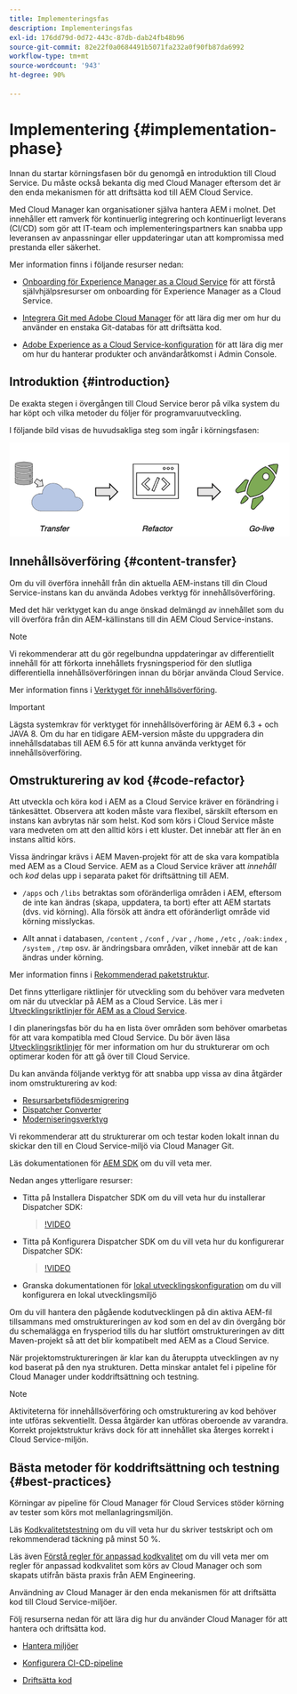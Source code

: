 ```yaml
---
title: Implementeringsfas
description: Implementeringsfas
exl-id: 176dd79d-0d72-443c-87db-dab24fb48b96
source-git-commit: 82e22f0a0684491b5071fa232a0f90fb87da6992
workflow-type: tm+mt
source-wordcount: '943'
ht-degree: 90%

---
```


# Implementering {#implementation-phase}

Innan du startar körningsfasen bör du genomgå en introduktion till Cloud Service. Du måste också bekanta dig med Cloud Manager eftersom det är den enda mekanismen för att driftsätta kod till AEM Cloud Service.

Med Cloud Manager kan organisationer själva hantera AEM i molnet. Det innehåller ett ramverk för kontinuerlig integrering och kontinuerligt leverans (CI/CD) som gör att IT-team och implementeringspartners kan snabba upp leveransen av anpassningar eller uppdateringar utan att kompromissa med prestanda eller säkerhet.

Mer information finns i följande resurser nedan: 

* [Onboarding för Experience Manager as a Cloud Service](https://experienceleague.adobe.com/docs/experience-manager-cloud-service/onboarding/home.html) för att förstå självhjälpsresurser om onboarding för Experience Manager as a Cloud Service.

* [Integrera Git med Adobe Cloud Manager](https://experienceleague.adobe.com/docs/experience-manager-cloud-service/implementing/managing-code/integrating-with-git.html) för att lära dig mer om hur du använder en enstaka Git-databas för att driftsätta kod.

* [Adobe Experience as a Cloud Service-konfiguration](https://experienceleague.adobe.com/docs/experience-manager-cloud-service/security/ims-support.html#aem-configuration) för att lära dig mer om hur du hanterar produkter och användaråtkomst i Admin Console.


## Introduktion {#introduction}

De exakta stegen i övergången till Cloud Service beror på vilka system du har köpt och vilka metoder du följer för programvaruutveckling.

I följande bild visas de huvudsakliga steg som ingår i körningsfasen:

![bild](/help/move-to-cloud-service/assets/exec-image1.png)

## Innehållsöverföring {#content-transfer}

Om du vill överföra innehåll från din aktuella AEM-instans till din Cloud Service-instans kan du använda Adobes verktyg för innehållsöverföring.

Med det här verktyget kan du ange önskad delmängd av innehållet som du vill överföra från din AEM-källinstans till din AEM Cloud Service-instans.

>[!NOTE]
>Vi rekommenderar att du gör regelbundna uppdateringar av differentiellt innehåll för att förkorta innehållets frysningsperiod för den slutliga differentiella innehållsöverföringen innan du börjar använda Cloud Service.

Mer information finns i [Verktyget för innehållsöverföring](/help/move-to-cloud-service/content-transfer-tool/overview-content-transfer-tool.md).

>[!IMPORTANT]
>Lägsta systemkrav för verktyget för innehållsöverföring är AEM 6.3 + och JAVA 8. Om du har en tidigare AEM-version måste du uppgradera din innehållsdatabas till AEM 6.5 för att kunna använda verktyget för innehållsöverföring.

## Omstrukturering av kod {#code-refactor}

Att utveckla och köra kod i AEM as a Cloud Service kräver en förändring i tänkesättet. Observera att koden måste vara flexibel, särskilt eftersom en instans kan avbrytas när som helst. Kod som körs i Cloud Service måste vara medveten om att den alltid körs i ett kluster. Det innebär att fler än en instans alltid körs.

Vissa ändringar krävs i AEM Maven-projekt för att de ska vara kompatibla med AEM as a Cloud Service. AEM as a Cloud Service kräver att *innehåll* och *kod* delas upp i separata paket för driftsättning till AEM.

* `/apps` och `/libs` betraktas som oföränderliga områden i AEM, eftersom de inte kan ändras (skapa, uppdatera, ta bort) efter att AEM startats (dvs. vid körning). Alla försök att ändra ett oföränderligt område vid körning misslyckas.

* Allt annat i databasen, `/content` , `/conf` , `/var` , `/home` , `/etc` , `/oak:index` , `/system` , `/tmp` osv. är ändringsbara områden, vilket innebär att de kan ändras under körning.

Mer information finns i [Rekommenderad paketstruktur](https://experienceleague.adobe.com/docs/experience-manager-cloud-service/implementing/developing/aem-project-content-package-structure.html#recommended-package-structure).

Det finns ytterligare riktlinjer för utveckling som du behöver vara medveten om när du utvecklar på AEM as a Cloud Service. Läs mer i [Utvecklingsriktlinjer för AEM as a Cloud Service](https://experienceleague.adobe.com/docs/experience-manager-cloud-service/implementing/developing/development-guidelines.html).

I din planeringsfas bör du ha en lista över områden som behöver omarbetas för att vara kompatibla med Cloud Service. Du bör även läsa [Utvecklingsriktlinjer](https://experienceleague.adobe.com/docs/experience-manager-cloud-service/implementing/developing/development-guidelines.html) för mer information om hur du strukturerar om och optimerar koden för att gå över till Cloud Service.

Du kan använda följande verktyg för att snabba upp vissa av dina åtgärder inom omstrukturering av kod:

* [Resursarbetsflödesmigrering](/help/move-to-cloud-service/moving-to-aem-assets/asset-workflow-migration-tool.md)
* [Dispatcher Converter](/help/move-to-cloud-service/refactoring-tools/dispatcher-transformation-utility-tools.md)
* [Moderniseringsverktyg ](/help/move-to-cloud-service/refactoring-tools/aem-modernization-tools.md)

Vi rekommenderar att du strukturerar om och testar koden lokalt innan du skickar den till en Cloud Service-miljö via Cloud Manager Git.

Läs dokumentationen för [AEM SDK](https://experienceleague.adobe.com/docs/experience-manager-cloud-service/implementing/deploying/overview.html#aem-as-a-cloud-service-sdk) om du vill veta mer.

Nedan anges ytterligare resurser:

* Titta på Installera Dispatcher SDK om du vill veta hur du installerar Dispatcher SDK:

   >[!VIDEO](https://video.tv.adobe.com/v/30601)

* Titta på Konfigurera Dispatcher SDK om du vill veta hur du konfigurerar Dispatcher SDK:

   >[!VIDEO](https://video.tv.adobe.com/v/30602)

* Granska dokumentationen för [lokal utvecklingskonfiguration](https://experienceleague.adobe.com/docs/experience-manager-learn/cloud-service/local-development-environment-set-up/overview.html) om du vill konfigurera en lokal utvecklingsmiljö


Om du vill hantera den pågående kodutvecklingen på din aktiva AEM-fil tillsammans med omstruktureringen av kod som en del av din övergång bör du schemalägga en frysperiod tills du har slutfört omstruktureringen av ditt Maven-projekt så att det blir kompatibelt med AEM as a Cloud Service.

När projektomstruktureringen är klar kan du återuppta utvecklingen av ny kod baserat på den nya strukturen. Detta minskar antalet fel i pipeline för Cloud Manager under koddriftsättning och testning.

>[!NOTE]
>Aktiviteterna för innehållsöverföring och omstrukturering av kod behöver inte utföras sekventiellt. Dessa åtgärder kan utföras oberoende av varandra. Korrekt projektstruktur krävs dock för att innehållet ska återges korrekt i Cloud Service-miljön.

## Bästa metoder för koddriftsättning och testning {#best-practices}

Körningar av pipeline för Cloud Manager för Cloud Services stöder körning av tester som körs mot mellanlagringsmiljön.

Läs [Kodkvalitetstestning](https://experienceleague.adobe.com/docs/experience-manager-cloud-service/implementing/developing/understand-test-results.html#code-quality-testing) om du vill veta hur du skriver testskript och om rekommenderad täckning på minst 50 %.

Läs även [Förstå regler för anpassad kodkvalitet](/help/implementing/cloud-manager/custom-code-quality-rules.md) om du vill veta mer om regler för anpassad kodkvalitet som körs av Cloud Manager och som skapats utifrån bästa praxis från AEM Engineering.

Användning av Cloud Manager är den enda mekanismen för att driftsätta kod till Cloud Service-miljöer.

Följ resurserna nedan för att lära dig hur du använder Cloud Manager för att hantera och driftsätta kod.

* [Hantera miljöer](https://experienceleague.adobe.com/docs/experience-manager-cloud-service/implementing/using-cloud-manager/manage-environments.html)

* [Konfigurera CI-CD-pipeline](https://experienceleague.adobe.com/docs/experience-manager-cloud-service/implementing/using-cloud-manager/configure-pipeline.html)

* [Driftsätta kod](https://experienceleague.adobe.com/docs/experience-manager-cloud-service/implementing/using-cloud-manager/deploy-code.html)


